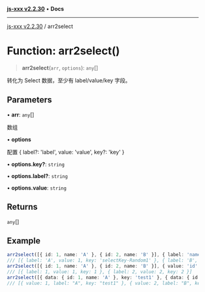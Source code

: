 [**js-xxx v2.2.30**](../README.md) • **Docs**

***

[js-xxx v2.2.30](../README.md) / arr2select

# Function: arr2select()

> **arr2select**(`arr`, `options`): `any`[]

转化为 Select 数据，至少有 label/value/key 字段。

## Parameters

• **arr**: `any`[]

数组

• **options**

配置 { label?: 'label', value: 'value', key?: 'key' }

• **options.key?**: `string`

• **options.label?**: `string`

• **options.value**: `string`

## Returns

`any`[]

## Example

```ts
arr2select([{ id: 1, name: 'A' }, { id: 2, name: 'B' }], { label: 'name', value: 'id' });
/// [{ label: 'A', value: 1, key: 'selectKey-Random1' }, { label: 'B', value: 2, key: 'selectKey-Random2' }]
arr2select([{ id: 1, name: 'A' }, { id: 2, name: 'B' }], { value: 'id', key: 'UNDEFINED' });
/// [{ label: 1, value: 1, key: 1 }, { label: 2, value: 2, key: 2 }]
arr2select([{ data: { id: 1, name: 'A' }, key: 'test1' }, { data: { id: 2, name: 'B' }, key: 'test2' }], { value: 'data.id', key: 'key', label: 'data.name' });
/// [{ value: 1, label: "A", key: "test1" }, { value: 2, label: "B", key: "test2" }]
```
